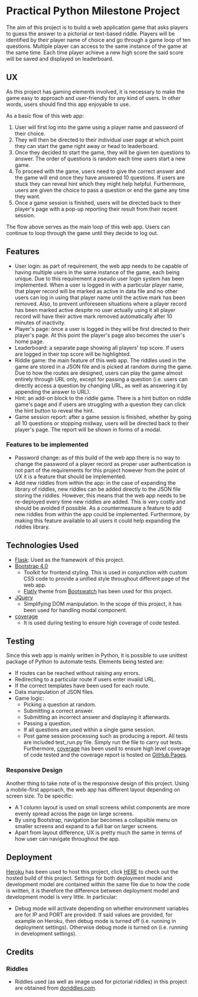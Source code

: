 # Practical Python Milestone Project
The aim of this project is to build a web application game that asks players to guess the answer to a pictorial or text-based riddle. Players will be identified by their player name of choice and go through a game loop of ten questions. Multiple player can access to the same instance of the game at the same time. Each time player achieve a new high score the said score will be saved and displayed on leaderboard.

## UX
As this project has gaming elements involved, it is necessary to make the game easy to approach and user-friendly for any kind of users. In other words, users should find this app enjoyable to use.

As a basic flow of this web app:
1. User will first log into the game using a player name and password of their choice.
2. They will then be directed to their individual user page at which point they can start the game right away or head to leaderboard.
3. Once they decided to start the game, they will be given ten questions to answer. The order of questions is random each time users start a new game.
4. To proceed with the game, users need to give the correct answer and the game will end once they have answered 10 questions. If users are stuck they can reveal hint which they might help helpful. Furthermore, users are given the choice to pass a question or end the game any time they want.
5. Once a game session is finished, users will be directed back to their player's page with a pop-up reporting their result from their recent session.

The flow above serves as the main loop of this web app. Users can continue to loop through the game until they decide to log out.

## Features
- User login: as part of requirement, the web app needs to be capable of having multiple users in the same instance of the game, each being unique. Due to this requirement a pseudo user login system has been implemented. When a user is logged in with a particular player name, that player record will be marked as active in data file and no other users can log in using that player name until the active mark has been removed. Also, to prevent unforeseen situations where a player record has been marked active despite no user actually using it all player record will have their active mark removed automatically after 10 minutes of inactivity.
- Player's page: once a user is logged in they will be first directed to their player's page. At this point the player's page also becomes the user's home page.
- Leaderboard: a separate page showing all players' top score. If users are logged in their top score will be highlighted.
- Riddle game: the main feature of this web app. The riddles used in the game are stored in a JSON file and is picked at random during the game. Due to how the routes are designed, users can play the game almost entirely through URL only, except for passing a question (i.e. users can directly access a question by changing URL, as well as answering it by appending the answer to URL).
- Hint: an add-on block to the riddle game. There is a hint button on riddle game's page and if users are struggling with a question they can click the hint button to reveal the hint.
- Game session report: after a game session is finished, whether by going all 10 questions or stopping midway, users will be directed back to their player's page. The report will be shown in forms of a modal.

### Features to be implemented
- Password change: as of this build of the web app there is no way to change the password of a player record as proper user authentication is not part of the requirements for this project however from the point of UX it is a feature that should be implemented.
- Add new riddles from within the app: in the case of expanding the library of riddles, new riddles can be added directly to the JSON file storing the riddles. However, this means that the web app needs to be re-deployed every time new riddles are added. This is very costly and should be avoided if possible. As a countermeasure a feature to add new riddles from within the app could be implemented. Furthermore, by making this feature available to all users it could help expanding the riddles library.

## Technologies Used
- [Flask](http://flask.pocoo.org/): Used as the framework of this project.
- [Bootstrap 4.0](https://getbootstrap.com/)
	- Toolkit for frontend styling. This is used in conjunction with custom CSS code to provide a unified style throughout different page of the web app.
    - [Flatly](https://bootswatch.com/flatly/) theme from [Bootswatch](https://bootswatch.com) has been used for this project.
- [JQuery](https://jquery.com/)
	- Simplifying DOM manipulation. In the scope of this project, it has been used for handling modal component.
- [coverage](https://coverage.readthedocs.io/en/v4.5.x/)
	- It is used during testing to ensure high coverage of code tested.

## Testing
Since this web app is mainly written in Python, it is possible to use unittest package of Python to automate tests. Elements being tested are:
- If routes can be reached without raising any errors.
- Redirecting to a particular route if users enter invalid URL.
- If the correct templates have been used for each route.
- Data manipulation of JSON files.
- Game logic:
	- Picking a question at random.
	- Submitting a correct answer.
	- Submitting an incorrect answer and displaying it afterwards.
	- Passing a question.
	- If all questions are used within a single game session.
	- Post game session processing such as producing a report.
All tests are included test_run.py file. Simply run the file to carry out tests. Furthermore, [coverage](https://coverage.readthedocs.io/en/v4.5.x/) has been used to ensure high level coverage of code tested and the coverage report is hosted on [GitHub Pages](https://comacoma.github.io/PP-MilestoneProject/).

### Responsive Design
Another thing to take note of is the responsive design of this project. Using a mobile-first approach, the web app has different layout depending on screen size. To be specific:
- A 1 column layout is used on small screens whilst components are more evenly spread across the page on large screens.
- By using Bootstrap, navigation bar becomes a collapsible menu on smaller screens and expand to a full bar on larger screens.
- Apart from layout difference, UX is pretty much the same in terms of how user can navigate throughout the app.

## Deployment
[Heroku](https://www.heroku.com/home) has been used to host this project, click [HERE](https://pp-milestone-colman.herokuapp.com/) to check out the hosted build of this project. Settings for both deployment model and development model are contained within the same file due to how the code is written, it is therefore the difference between deployment model and development model is very little. In particular:
- Debug mode will activate depending on whether environment variables are for IP and PORT are provided. If said values are provided, for example on Heroku, then debug mode is turned off (i.e. running in deployment settings). Otherwise debug mode
is turned on (i.e. running in development settings).

## Credits
### Riddles
- Riddles used (as well as image used for pictorial riddles) in this project are obtained from [doriddles.com](https://www.doriddles.com).
